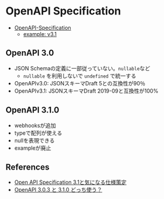 # OpenAPI Specification

- [OpenAPI-Specification](https://github.com/OAI/OpenAPI-Specification)
  - [example: v3.1](https://github.com/OAI/OpenAPI-Specification/tree/main/examples/v3.1)

## OpenAPI 3.0

- JSON Schemaの定義に一部従っていない。`nullable`など
  - `nullable` を利用しないで `undefined` で統一する
- OpenAPIv3.0: JSONスキーマDraft 5との互換性が90％
- OpenAPIv3.1: JSONスキーマDraft 2019-09と互換性が100%

## OpenAPI 3.1.0

- webhooksが追加
- typeで配列が使える
- nullを表現できる
- exampleが廃止

## References

- [Open API Specification 3.1と気になる仕様策定](https://future-architect.github.io/articles/20220622b/)
- [OpenAPI 3.0.3 と 3.1.0 どっち使う？](https://future-architect.github.io/articles/20240517a/)
